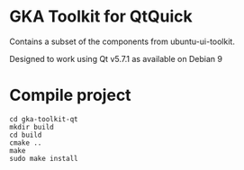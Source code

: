 # GKA Toolkit for QtQuick

Contains a subset of the components from ubuntu-ui-toolkit.

Designed to work using Qt v5.7.1 as available on Debian 9


# Compile project

```
cd gka-toolkit-qt
mkdir build
cd build
cmake ..
make
sudo make install
```


